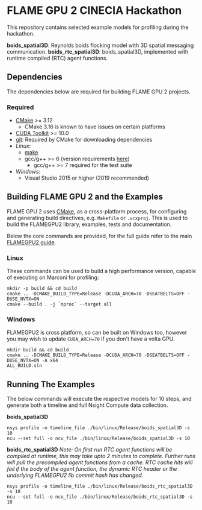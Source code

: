 # FLAME GPU 2 CINECIA Hackathon
This repository contains selected example models for profiling during the hackathon.

**boids_spatial3D**: Reynolds boids flocking model with 3D spatial messaging communication.
**boids_rtc_spatial3D**: boids_spatial3D, implemented with runtime compiled (RTC) agent functions.

## Dependencies

The dependencies below are required for building FLAME GPU 2 projects.

### Required

* [CMake](https://cmake.org/) >= 3.12
  * CMake 3.16 is known to have issues on certain platforms
* [CUDA Toolkit](https://developer.nvidia.com/cuda-toolkit) >= 10.0
* [git](https://git-scm.com/): Required by CMake for downloading dependencies
* *Linux:*
  * [make](https://www.gnu.org/software/make/)
  * gcc/g++ >= 6 (version requirements [here](https://docs.nvidia.com/cuda/cuda-installation-guide-linux/index.html#system-requirements))
      * gcc/g++ >= 7 required for the test suite 
* *Windows:*
  * Visual Studio 2015 or higher (2019 recommended)


## Building FLAME GPU 2 and the Examples

FLAME GPU 2 uses [CMake](https://cmake.org/), as a cross-platform process, for configuring and generating build directives, e.g. `Makefile` or `.vcxproj`. This is used to build the FLAMEGPU2 library, examples, tests and documentation.

Below the core commands are provided, for the full guide refer to the main [FLAMEGPU2 guide](https://github.com/FLAMEGPU/FLAMEGPU2_dev/blob/master/README.md).

### Linux

These commands can be used to build a high performance version, capable of executing on Marconi for profiling:

```
mkdir -p build && cd build
cmake .. -DCMAKE_BUILD_TYPE=Release -DCUDA_ARCH=70 -DSEATBELTS=OFF -DUSE_NVTX=ON
cmake --build . -j `nproc` --target all
```

### Windows

FLAMEGPU2 is cross platform, so can be built on Windows too, however you may wish to update `CUDA_ARCH=70` if you don't have a volta GPU.
```
mkdir build && cd build
cmake .. -DCMAKE_BUILD_TYPE=Release -DCUDA_ARCH=70 -DSEATBELTS=OFF -DUSE_NVTX=ON -A x64
ALL_BUILD.sln
```


## Running The Examples

The below commands will execute the respective models for 10 steps, and generate both a timeline and full Nsight Compute data collection.

**boids_spatial3D**
```
nsys profile -o timeline_file ./bin/linux/Release/boids_spatial3D -s 10
ncu --set full -o ncu_file ./bin/linux/Release/boids_spatial3D -s 10
```

**boids_rtc_spatial3D**
*Note: On first run RTC agent functions will be compiled at runtime, this may take upto 2 minutes to complete. Further runs will pull the precompiled agent functions from a cache. RTC cache hits will fail if the body of the agent function, the dynamic RTC header or the underlying FLAMEGPU2 lib commit hash has changed.*
```
nsys profile -o timeline_file ./bin/linux/Release/boids_rtc_spatial3D -s 10
ncu --set full -o ncu_file ./bin/linux/Release/boids_rtc_spatial3D -s 10
```
